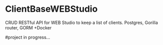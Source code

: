 # ClientBaseWEBStudio
CRUD RESTful API for WEB Studio to keep a list of clients. Postgres, Gorilla router, GORM +Docker

#project in progress...